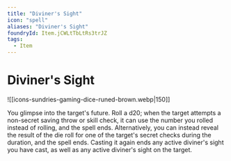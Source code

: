 ```yaml
---
title: "Diviner's Sight"
icon: "spell"
aliases: "Diviner's Sight"
foundryId: Item.jCWLtTbLtRs3trJZ
tags:
  - Item
---
```


# Diviner's Sight
![[icons-sundries-gaming-dice-runed-brown.webp|150]]

You glimpse into the target's future. Roll a d20; when the target attempts a non-secret saving throw or skill check, it can use the number you rolled instead of rolling, and the spell ends. Alternatively, you can instead reveal the result of the die roll for one of the target's secret checks during the duration, and the spell ends. Casting it again ends any active diviner's sight you have cast, as well as any active diviner's sight on the target.
